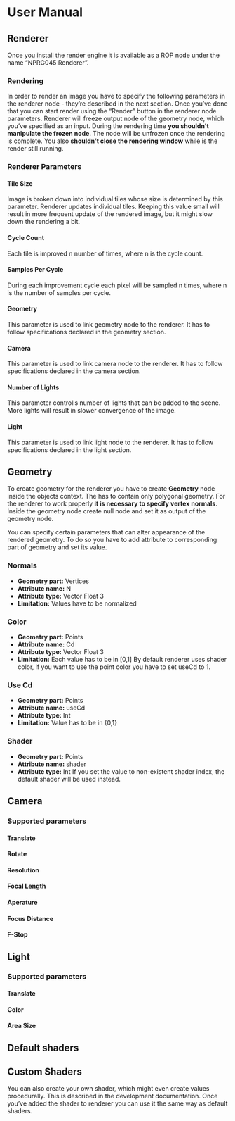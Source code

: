 # User Manual
## Renderer
Once you install the render engine it is available as a ROP node under the name “NPRG045 Renderer”.

### Rendering
In order to render an image you have to specify the following parameters in the renderer node - they’re described in the next section. Once you’ve done that you can start render using the “Render” button in the renderer node parameters. Renderer will freeze output node of the geometry node, which you’ve specified as an input. During the rendering time **you shouldn’t manipulate the frozen node**. The node will be unfrozen once the rendering is complete. You also **shouldn’t close the rendering window** while is the render still running.

### Renderer Parameters
#### Tile Size
Image is broken down into individual tiles whose size is determined by this parameter. Renderer updates individual tiles. Keeping this value small will result in more frequent update of the rendered image, but it might slow down the rendering a bit.

#### Cycle Count
Each tile is improved n number of times, where n is the cycle count.

#### Samples Per Cycle
During each improvement cycle each pixel will be sampled n times, where n is the number of samples per cycle.

#### Geometry
This parameter is used to link geometry node to the renderer. It has to follow specifications declared in the geometry section.

#### Camera
This parameter is used to link camera node to the renderer. It has to follow specifications declared in the camera section.

#### Number of Lights
This parameter controlls number of lights that can be added to the scene. More lights will result in slower convergence of the image.

#### Light
This parameter is used to link light node to the renderer. It has to follow specifications declared in the light section.

## Geometry
To create geometry for the renderer you have to create **Geometry** node inside the objects context. The has to contain only polygonal geometry. For the renderer to work properly **it is necessary to specify vertex normals**. Inside the geometry node create null node and set it as output of the geometry node.

You can specify certain parameters that can alter appearance of the rendered geometry. To do so you have to add attribute to corresponding part of geometry and set its value.

### Normals
- **Geometry part:** Vertices
- **Attribute name:** N
- **Attribute type:** Vector Float 3
- **Limitation:** Values have to be normalized

### Color
- **Geometry part:** Points
- **Attribute name:** Cd
- **Attribute type:** Vector Float 3
- **Limitation:** Each value has to be in [0,1]
  By default renderer uses shader color, if you want to use the point color you have to set useCd to 1.

### Use Cd
- **Geometry part:** Points
- **Attribute name:** useCd
- **Attribute type:** Int
- **Limitation:** Value has to be in {0,1}

### Shader
- **Geometry part:** Points
- **Attribute name:** shader
- **Attribute type:** Int
  If you set the value to non-existent shader index, the default shader will be used instead.

## Camera
### Supported parameters
#### Translate
#### Rotate
#### Resolution
#### Focal Length
#### Aperature
#### Focus Distance
#### F-Stop

## Light
### Supported parameters
#### Translate
#### Color
#### Area Size

## Default shaders


## Custom Shaders
You can also create your own shader, which might even create values procedurally. This is described in the development documentation. Once you’ve added the shader to renderer you can use it the same way as default shaders.
